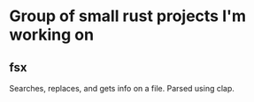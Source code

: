 # Group of small rust projects I'm working on

## fsx
  Searches, replaces, and gets info on a file. Parsed using clap.
